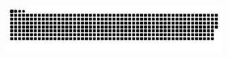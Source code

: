 ![Snake animation](https://github.com/Caiolbarreto/Caiolbarreto/blob/output/github-contribution-grid-snake.svg)
